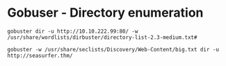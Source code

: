 # Gobuser - Directory enumeration

```
gobuster dir -u http://10.10.222.99:80/ -w /usr/share/wordlists/dirbuster/directory-list-2.3-medium.txt# 
```

```
gobuster -w /usr/share/seclists/Discovery/Web-Content/big.txt dir -u http://seasurfer.thm/
```


